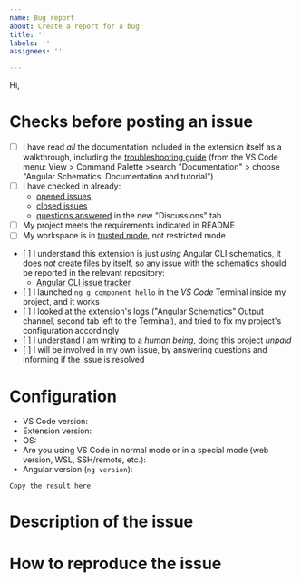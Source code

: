 ```yaml
---
name: Bug report
about: Create a report for a bug
title: ''
labels: ''
assignees: ''

---
```


<!-- Switch to the "Preview" tab to read the instructions more easily and be able to click on links directly -->

Hi,

# Checks before posting an issue

- [ ] I have read _all_ the documentation included in the extension itself as a walkthrough, including the [troubleshooting guide](https://github.com/cyrilletuzi/vscode-angular-schematics/blob/main/walkthroughs/troubleshooting.md) (from the VS Code menu: View > Command Palette >search "Documentation" > choose "Angular Schematics: Documentation and tutorial")
- [ ] I have checked in already:
  - [opened issues](https://github.com/cyrilletuzi/vscode-angular-schematics/issues)
  - [closed issues](https://github.com/cyrilletuzi/vscode-angular-schematics/issues?q=is%3Aissue+is%3Aclosed)
  - [questions answered](https://github.com/cyrilletuzi/vscode-angular-schematics/discussions/categories/q-a) in the new "Discussions" tab
- [ ] My project meets the requirements indicated in README
- [ ] My workspace is in [trusted mode](https://code.visualstudio.com/docs/editor/workspace-trust), not restricted mode
- [ ] I understand this extension is just *using* Angular CLI schematics, it does *not* create files by itself, so any issue with the schematics should be reported in the relevant repository:
  - [Angular CLI issue tracker](https://github.com/angular/angular-cli/issues)
- [ ] I launched `ng g component hello` in the *VS Code* Terminal inside my project, and it works
- [ ] I looked at the extension's logs ("Angular Schematics" Output channel, second tab left to the Terminal), and tried to fix my project's configuration accordingly
- [ ] I understand I am writing to a *human being*, doing this project *unpaid*
- [ ] I will be involved in my own issue, by answering questions and informing if the issue is resolved

<!-- Otherwise the issue will be closed. -->

# Configuration

- VS Code version: 
- Extension version: 
- OS: 
- Are you using VS Code in normal mode or in a special mode (web version, WSL, SSH/remote, etc.): 
- Angular version (`ng version`):
```
Copy the result here
```

# Description of the issue

<!-- Be precise, a vague description will not allow to find the problem. Additionnaly, if there is an error (in terminal or "Angular Schematics" Output channel or else), please copy/paste it. -->

# How to reproduce the issue

<!-- Most common scenarios have already been tested, so without reproduction steps I will not be able to help. -->
